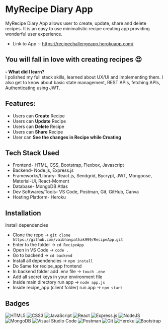 # MyRecipe Diary App
MyRecipe Diary App allows user to create, update, share and delete recipes. It is an easy to use minimalistic recipe creating app providing wonderful user experience.
<br>
- Link to App :-
https://recipechallengeapp.herokuapp.com/

## You will fall in love with creating recipes 😍
<b>- What did I learn? </b>
<br>
I polished my full stack skills, learned about UX/UI and implementing them. I also get to know about basic state management, REST APIs, fetching APIs, Authenticating using JWT.

## Features:
- Users can <b>Create</b> Recipe
- Users can <b>Update</b> Recipe
- Users can <b>Delete</b> Recipe
- Users can <b>Share</b> Recipe
- User can <b>See the changes in Recipe while Creating</b>

## Tech Stack Used
- Frontend- HTML, CSS, Bootstrap, Flexbox, Javascript
- Backend- Node.js, Express.js 
- Frameworks/Library- React.js, Sendgrid, Bycrypt, JWT, Mongoose, Material-Ui, React-Moment 
- Database- MongoDB Atlas
- Dev Softwares/Tools- VS Code, Postman, Git, GitHub, Canva
- Hosting Platform- Heroku

## Installation
Install dependencies
- Clone the repo -> ````git clone https://github.com/vaibhavpathak999/RecipeApp.git ````
- Enter to the folder -> ````cd RecipeApp ````
- Open in VS Code ->  ````code .````
- Go to backend -> ````cd backend````
- Install all dependencies -> ````npm install````
- Do Same for recipe_app frontend
- In backend folder add .env file -> ````touch .env````
- Add all secret keys in your environment file
- Inside main directory run app -> ````node app.js````
- Inside recipe_app (client folder) run app -> ````npm start````

## Badges

![HTML5](https://img.shields.io/badge/html5-%23E34F26.svg?style=for-the-badge&logo=html5&logoColor=white)
![CSS3](https://img.shields.io/badge/css3-%231572B6.svg?style=for-the-badge&logo=css3&logoColor=white)
![JavaScript](https://img.shields.io/badge/javascript-%23323330.svg?style=for-the-badge&logo=javascript&logoColor=%23F7DF1E)
![React](https://img.shields.io/badge/react-%2320232a.svg?style=for-the-badge&logo=react&logoColor=%2361DAFB)
![Express.js](https://img.shields.io/badge/express.js-%23404d59.svg?style=for-the-badge&logo=express&logoColor=%2361DAFB)
![NodeJS](https://img.shields.io/badge/node.js-6DA55F?style=for-the-badge&logo=node.js&logoColor=white)
![MongoDB](https://img.shields.io/badge/MongoDB-%234ea94b.svg?style=for-the-badge&logo=mongodb&logoColor=white)
![Visual Studio Code](https://img.shields.io/badge/Visual%20Studio%20Code-0078d7.svg?style=for-the-badge&logo=visual-studio-code&logoColor=white)
![Postman](https://img.shields.io/badge/Postman-FF6C37?style=for-the-badge&logo=postman&logoColor=white)
![Git](https://img.shields.io/badge/git-%23F05033.svg?style=for-the-badge&logo=git&logoColor=white)
![Heroku](https://img.shields.io/badge/heroku-%23430098.svg?style=for-the-badge&logo=heroku&logoColor=white)
![Bootstrap](https://img.shields.io/badge/bootstrap-%23563D7C.svg?style=for-the-badge&logo=bootstrap&logoColor=white)


